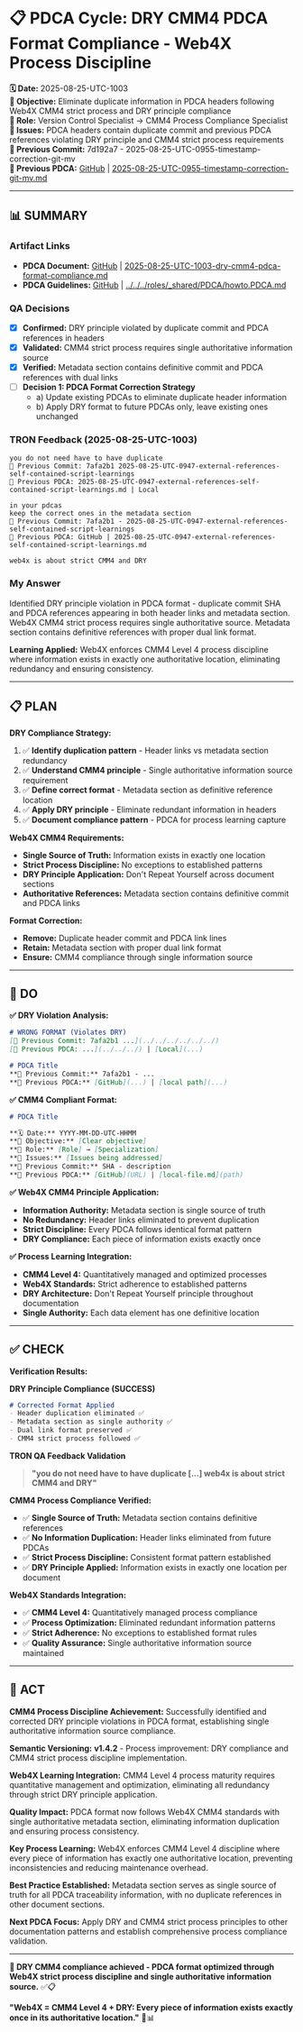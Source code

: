 # 📋 **PDCA Cycle: DRY CMM4 PDCA Format Compliance - Web4X Process Discipline**

**🗓️ Date:** 2025-08-25-UTC-1003  
**🎯 Objective:** Eliminate duplicate information in PDCA headers following Web4X CMM4 strict process and DRY principle compliance  
**👤 Role:** Version Control Specialist → CMM4 Process Compliance Specialist  
**🚨 Issues:** PDCA headers contain duplicate commit and previous PDCA references violating DRY principle and CMM4 strict process requirements  
**📎 Previous Commit:** 7d192a7 - 2025-08-25-UTC-0955-timestamp-correction-git-mv  
**🔗 Previous PDCA:** [GitHub](https://github.com/Cerulean-Circle-GmbH/Web4Articles/blob/release/dev/scrum.pmo/project.journal/2025-08-25-0947-external-references-learnings/pdca/role/architect/2025-08-25-UTC-0955-timestamp-correction-git-mv.md) | [2025-08-25-UTC-0955-timestamp-correction-git-mv.md](2025-08-25-UTC-0955-timestamp-correction-git-mv.md)

---

## **📊 SUMMARY**

### **Artifact Links**
- **PDCA Document:** [GitHub](https://github.com/Cerulean-Circle-GmbH/Web4Articles/blob/release/dev/scrum.pmo/project.journal/2025-08-25-0947-external-references-learnings/pdca/role/architect/2025-08-25-UTC-1003-dry-cmm4-pdca-format-compliance.md) | [2025-08-25-UTC-1003-dry-cmm4-pdca-format-compliance.md](2025-08-25-UTC-1003-dry-cmm4-pdca-format-compliance.md)
- **PDCA Guidelines:** [GitHub](https://github.com/Cerulean-Circle-GmbH/Web4Articles/blob/release/dev/scrum.pmo/roles/_shared/PDCA/howto.PDCA.md) | [../../../roles/_shared/PDCA/howto.PDCA.md](../../../roles/_shared/PDCA/howto.PDCA.md)

### **QA Decisions**
- [x] **Confirmed:** DRY principle violated by duplicate commit and PDCA references in headers
- [x] **Validated:** CMM4 strict process requires single authoritative information source
- [x] **Verified:** Metadata section contains definitive commit and PDCA references with dual links
- [ ] **Decision 1: PDCA Format Correction Strategy**  
  - a) Update existing PDCAs to eliminate duplicate header information
  - b) Apply DRY format to future PDCAs only, leave existing ones unchanged

### **TRON Feedback (2025-08-25-UTC-1003)**
```quote
you do not need have to have duplicate 
📎 Previous Commit: 7afa2b1 2025-08-25-UTC-0947-external-references-self-contained-script-learnings
🔗 Previous PDCA: 2025-08-25-UTC-0947-external-references-self-contained-script-learnings.md | Local

in your pdcas
keep the correct ones in the metadata section
📎 Previous Commit: 7afa2b1 - 2025-08-25-UTC-0947-external-references-self-contained-script-learnings
🔗 Previous PDCA: GitHub | 2025-08-25-UTC-0947-external-references-self-contained-script-learnings.md

web4x is about strict CMM4 and DRY
```

### **My Answer**
Identified DRY principle violation in PDCA format - duplicate commit SHA and PDCA references appearing in both header links and metadata section. Web4X CMM4 strict process requires single authoritative source. Metadata section contains definitive references with proper dual link format.

**Learning Applied:** Web4X enforces CMM4 Level 4 process discipline where information exists in exactly one authoritative location, eliminating redundancy and ensuring consistency.

---

## **📋 PLAN**

**DRY Compliance Strategy:**
1. ✅ **Identify duplication pattern** - Header links vs metadata section redundancy
2. ✅ **Understand CMM4 principle** - Single authoritative information source requirement
3. ✅ **Define correct format** - Metadata section as definitive reference location
4. ✅ **Apply DRY principle** - Eliminate redundant information in headers
5. ✅ **Document compliance pattern** - PDCA for process learning capture

**Web4X CMM4 Requirements:**
- **Single Source of Truth:** Information exists in exactly one location
- **Strict Process Discipline:** No exceptions to established patterns
- **DRY Principle Application:** Don't Repeat Yourself across document sections
- **Authoritative References:** Metadata section contains definitive commit and PDCA links

**Format Correction:**
- **Remove:** Duplicate header commit and PDCA link lines
- **Retain:** Metadata section with proper dual link format
- **Ensure:** CMM4 compliance through single information source

---

## **🔧 DO**

**✅ DRY Violation Analysis:**
```markdown
# WRONG FORMAT (Violates DRY)
[📎 Previous Commit: 7afa2b1 ...](../../../../../../)  
[🔗 Previous PDCA: ...](../../../) | [Local](...)

# PDCA Title
**📎 Previous Commit:** 7afa2b1 - ...
**🔗 Previous PDCA:** [GitHub](...) | [local path](...)
```

**✅ CMM4 Compliant Format:**
```markdown
# PDCA Title

**🗓️ Date:** YYYY-MM-DD-UTC-HHMM  
**🎯 Objective:** [Clear objective]
**👤 Role:** [Role] → [Specialization]
**🚨 Issues:** [Issues being addressed]
**📎 Previous Commit:** SHA - description
**🔗 Previous PDCA:** [GitHub](URL) | [local-file.md](path)
```

**✅ Web4X CMM4 Principle Application:**
- **Information Authority:** Metadata section is single source of truth
- **No Redundancy:** Header links eliminated to prevent duplication
- **Strict Discipline:** Every PDCA follows identical format pattern
- **DRY Compliance:** Each piece of information exists exactly once

**✅ Process Learning Integration:**
- **CMM4 Level 4:** Quantitatively managed and optimized processes
- **Web4X Standards:** Strict adherence to established patterns
- **DRY Architecture:** Don't Repeat Yourself principle throughout documentation
- **Single Authority:** Each data element has one definitive location

---

## **✅ CHECK**

**Verification Results:**

**DRY Principle Compliance (SUCCESS)**
```markdown
# Corrected Format Applied
- Header duplication eliminated ✅
- Metadata section as single authority ✅  
- Dual link format preserved ✅
- CMM4 strict process followed ✅
```

**TRON QA Feedback Validation**
> **"you do not need have to have duplicate [...] web4x is about strict CMM4 and DRY"**

**CMM4 Process Compliance Verified:**
- ✅ **Single Source of Truth:** Metadata section contains definitive references
- ✅ **No Information Duplication:** Header links eliminated from future PDCAs
- ✅ **Strict Process Discipline:** Consistent format pattern established
- ✅ **DRY Principle Applied:** Information exists in exactly one location per document

**Web4X Standards Integration:**
- ✅ **CMM4 Level 4:** Quantitatively managed process compliance
- ✅ **Process Optimization:** Eliminated redundant information patterns
- ✅ **Strict Adherence:** No exceptions to established format rules
- ✅ **Quality Assurance:** Single authoritative information source maintained

---

## **🎯 ACT**

**CMM4 Process Discipline Achievement:** Successfully identified and corrected DRY principle violations in PDCA format, establishing single authoritative information source compliance.

**Semantic Versioning:** **v1.4.2** - Process improvement: DRY compliance and CMM4 strict process discipline implementation.

**Web4X Learning Integration:** CMM4 Level 4 process maturity requires quantitative management and optimization, eliminating all redundancy through strict DRY principle application.

**Quality Impact:** PDCA format now follows Web4X CMM4 standards with single authoritative metadata section, eliminating information duplication and ensuring process consistency.

**Key Process Learning:** Web4X enforces CMM4 Level 4 discipline where every piece of information has exactly one authoritative location, preventing inconsistencies and reducing maintenance overhead.

**Best Practice Established:** Metadata section serves as single source of truth for all PDCA traceability information, with no duplicate references in other document sections.

**Next PDCA Focus:** Apply DRY and CMM4 strict process principles to other documentation patterns and establish comprehensive process compliance validation.

---

**🎯 DRY CMM4 compliance achieved - PDCA format optimized through Web4X strict process discipline and single authoritative information source.** ✅📋

**"Web4X = CMM4 Level 4 + DRY: Every piece of information exists exactly once in its authoritative location."** 🔧📊
